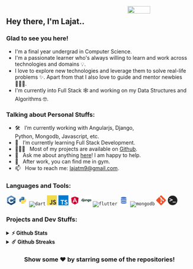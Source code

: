<!-- ![](https://raw.githubusercontent.com/halfrost/halfrost/master/icons/header_.png) -->

<!--
Hey there..
<br>

![Lajat's github activity graph](https://activity-graph.herokuapp.com/graph?username=Lazeeez&theme=react-dark)
<img src="https://imgur.com/Z9n1y5S.gif" height=47% width=47% align="right" >
<h3 align="center">An enthusiast ❤</h3>
<p><i> Hi, I'm Lajat a Final year CS Undergrad from Vishwakarma Institute of Technology, Pune. I'm a Tech Enthusiast, Full stack Web Developer in practice and an Open Source Contributer. I love to explore and learn about new domains.</i></p>


<ul>
<li> 🌱 <b>I’m currently practicing</b> : <code>Full Stack</code>, <code>Frappe & Angular</code></li>
<li> 💬 <b>Ask me about</b> : <code>Cloud Architecture</code>, <code>Algorithms</code>, <code>Open Source</code>, <code>C++</code></li>
<li> 📫 <b>How to reach me</b> : <code><a href="https://www.linkedin.com/in/lajat-manekar-50137317a/">LinkedIn</a></code></li>
<li>📄 <b>Know about my experiences</b>: <code><a href="https://drive.google.com/file/d/1EdwGbz9TRcKrbqytmB9OsKMGyLZxoCn2/view?usp=sharing"> Lajat's Resume</li>
</ul>

<h3> 🛠 &nbsp;Tech Stack</h3>

- 💻 &nbsp;
  ![C++](https://img.shields.io/badge/-C++-333333?style=flat&logo=C%2B%2B&logoColor=00599C)
- 🌐 &nbsp;
  ![Python](https://img.shields.io/badge/-Python-333333?style=flat&logo=Python)
  ![Javascript](https://img.shields.io/badge/-Javascript-333333?style=flat&logo=Javascript&logoColor=1572B6)
  ![Angular](https://img.shields.io/badge/-Angular-333333?style=flat&logo=Angular)
  ![Frappe](https://img.shields.io/badge/-Frappe-333333?style=flat&logo=Frappe&logoColor=563D7C)
  
- 🛢 &nbsp;
  ![Firebase](https://img.shields.io/badge/-Firebase-333333?style=flat&logo=Firebase)
- ⚙️ &nbsp;
  ![Git](https://img.shields.io/badge/-Git-333333?style=flat&logo=git)
  ![GitHub](https://img.shields.io/badge/-GitHub-333333?style=flat&logo=github)
- 🔧 &nbsp;
  ![Visual Studio Code](https://img.shields.io/badge/-Visual%20Studio%20Code-333333?style=flat&logo=visual-studio-code&logoColor=007ACC)

![age](https://img.shields.io/badge/age-20-blue)
![focus](https://img.shields.io/badge/focus-FullStack-brightgreen)
![living](https://img.shields.io/badge/living-INDIA-3c9)

<!-- 
<img align="right" alt="Coding" width="400" src="https://cdn.dribbble.com/users/2646423/screenshots/5507196/computer.gif"> -->

<!--
<h3 align="left">Coding Profiles</h3>
<p align="left">
<a href="https://codeforces.com/profile/Lazeez" target="blank"><img align="center" src="https://cdn.jsdelivr.net/npm/simple-icons@3.0.1/icons/codeforces.svg" alt="Lazeez" height="30" width="40" /></a>
<a href="https://leetcode.com/lazeeez/" target="blank"><img align="center" src="https://cdn.jsdelivr.net/npm/simple-icons@3.0.1/icons/leetcode.svg" alt="lazeeez" height="30" width="40" /></a>
</p>

<br>

<div align="center">
 
<!--  <p align="left"> <img src="https://github-profile-trophy.vercel.app/?username=yashikajotwani12&theme=dark" alt="yashikajotwani12"> </p>

<p align="left"> <img src="https://github-readme-streak-stats.herokuapp.com/?user=yashikajotwani12&theme=dark" alt="yashikajotwani12" > </p>

<p align="left"> <img src="https://github-readme-stats.vercel.app/api/top-langs?username=yashikajotwani12&show_icons=true&locale=en&layout=compact&theme=dark" alt="yashikajotwani12" > </p>

<p align="left"> <img src="https://github-readme-stats.vercel.app/api?username=yashikajotwani12&show_icons=true&locale=en&theme=dark" alt="yashikajotwani12" ></p>  -->
  

<!--
  <center>
<h2 align="center">Git Hub Stats</h2>

<p align="center"><img src="https://metrics.lecoq.io/Lazeeez" alt="Github Metrics"></p>

<h3 align="center">Show some ❤ by <img src="https://imgur.com/o7ncZFp.jpg" height=25px width=25px> some repositories .</h3>
</center>
  
---
<div align="center">
 <h2>Connect Me In</h2>
  
[<img src="https://img.shields.io/badge/linkedin-%230077B5.svg?&style=for-the-badge&logo=linkedin&logoColor=white">](https://www.linkedin.com/in/lajat-manekar-50137317a/)

</div>
<div>
<h2>Github Wrapped 2021</h2>
  
[![GitHub Trends SVG](https://api.githubtrends.io/user/svg/Lazeeez/langs?time_range=one_year&include_private=True&compact=True&theme=dark)](https://githubtrends.io)
</div>

-->



<img src="https://user-images.githubusercontent.com/77020164/153806717-dff02c3c-e022-4af5-8140-abc022be9c02.png" width="35%" height="35%"  align="right"  />

## Hey there, I'm Lajat..

### Glad to see you here! &nbsp;

* I'm a final year undergrad in Computer Science.
* I'm a passionate learner who's always willing to learn and work across technologies and domains 💡. 
* I love to explore new technologies and leverage them to solve real-life problems ✨. Apart from that I also love to guide and mentor newbies 👨🏻‍💻.
* I'm currently into Full Stack 🕸️ and working on my Data Structures and Algorithms 🤓.

### Talking about Personal Stuffs:

- 🛠 &nbsp; I’m currently working with Angularjs, Django, <br /> Python, Mongodb, Javascript, etc.
- 🚀 &nbsp; I’m currently learning Full Stack Development.
- 👨🏻‍💻 &nbsp; Most of my projects are available on [Github](https://github.com/Lazeeez?tab=repositories).
- 💬 &nbsp; Ask me about anything [here](https://www.linkedin.com/in/lajat-manekar-50137317a/)! I am happy to help.
- 👾 &nbsp; After work, you can find me in gym.
- 📫 &nbsp; How to reach me: lajatm9@gmail.com.

### Languages and Tools:

<code><img height="27" src="https://raw.githubusercontent.com/github/explore/180320cffc25f4ed1bbdfd33d4db3a66eeeeb358/topics/cpp/cpp.png" alt="cpp"></code>
<code><img height="27" src="https://raw.githubusercontent.com/github/explore/80688e429a7d4ef2fca1e82350fe8e3517d3494d/topics/python/python.png" alt="python"></code>
<code><img height="27" src="https://upload.wikimedia.org/wikipedia/commons/7/7e/Dart-logo.png" alt="dart"></code>
<code><img height="27" src="https://raw.githubusercontent.com/github/explore/80688e429a7d4ef2fca1e82350fe8e3517d3494d/topics/javascript/javascript.png" alt="javascript"></code>
<code><img height="27" src="https://raw.githubusercontent.com/github/explore/80688e429a7d4ef2fca1e82350fe8e3517d3494d/topics/typescript/typescript.png" alt="typescript"></code>
<code><img height="27" src="https://raw.githubusercontent.com/github/explore/80688e429a7d4ef2fca1e82350fe8e3517d3494d/topics/angular/angular.png" alt="angular"></code>
<code><img height="27" src="https://raw.githubusercontent.com/github/explore/7456fdff59816d37ef383a6c8f32a26ff7332db2/topics/django/django.png" alt="django"></code>
<code><img height="27" src="https://upload.wikimedia.org/wikipedia/commons/1/17/Google-flutter-logo.png" alt="flutter"></code>
<code><img height="27" src="https://raw.githubusercontent.com/github/explore/80688e429a7d4ef2fca1e82350fe8e3517d3494d/topics/sql/sql.png" alt="sql"></code>
<code><img height="27" src="https://encrypted-tbn0.gstatic.com/images?q=tbn%3AANd9GcSTTzPAw-55ssm1Im594xYZ9eRQu2JylrkYLg&usqp=CAU" alt="mongodb"></code>
<code><img height="27" src="https://raw.githubusercontent.com/devicons/devicon/master/icons/git/git-original.svg" alt="git"></code>
<code><img height="27" src="https://raw.githubusercontent.com/github/explore/80688e429a7d4ef2fca1e82350fe8e3517d3494d/topics/terminal/terminal.png" alt="terminal"></code>

### Projects and Dev Stuffs:

<details>	
  <summary><b>⚡ Github Stats</b></summary>

  <br />
  <img height="180em" src="https://github-readme-stats.vercel.app/api?username=Lazeeez&show_icons=true&theme=radical&count_private=true&include_all_commits=true"/>
  &nbsp;
  <img height="180em" src="https://github-readme-stats.vercel.app/api/top-langs/?username=Lazeeez&show_icons=true&theme=radical&layout=compact"/>
</details>

<details>	
  <summary><b>☄️ Github Streaks</b></summary>

  <br />
  <img height="180em" src="https://github-readme-streak-stats.herokuapp.com/?user=Lazeeez&theme=radical" />
</details>

<div align="center">

### Show some ❤️ by starring some of the repositories!

</div>
